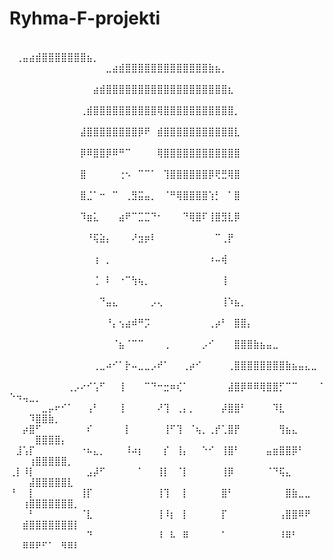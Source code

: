 # Ryhma-F-projekti

⠀⠀⠀⠀⠀⠀⠀⠀⠀⠀⠀⠀⠀     ⠀⢀⣤⣴⣾⣿⣿⣿⣿⣿⣿⣿⣦⡀⠀⠀⠀⠀⠀⠀⠀⠀⠀⠀⠀⠀⠀⠀⠀⠀⠀⠀⠀⠀⠀⠀⠀⠀⠀⠀⠀⠀⠀
⠀⠀⠀⠀⠀⠀⠀⠀⠀⠀⠀⠀⠀⠀⠀⣀⣴⣾⣿⣿⣿⣿⣿⣿⣿⣿⣿⣿⣿⣿⣿⣷⣦⡀⠀⠀⠀⠀⠀⠀⠀⠀⠀⠀⠀⠀⠀⠀⠀⠀⠀⠀⠀⠀⠀⠀⠀⠀⠀⠀
⠀⠀⠀⠀⠀⠀⠀⠀⠀⠀⠀⠀⠀⣴⣾⣿⣿⣿⣿⣿⣿⣿⣿⣿⣿⣿⣿⣿⣿⣿⣿⣿⣿⣿⣆⠀⠀⠀⠀⠀⠀⠀⠀⠀⠀⠀⠀⠀⠀⠀⠀⠀⠀⠀⠀⠀⠀⠀⠀⠀
⠀⠀⠀⠀⠀⠀⠀⠀⠀⠀⠀⢀⣾⣿⣿⣿⣿⣿⣿⣿⣿⣿⣿⢿⣿⣿⣿⣿⣿⣿⣿⣿⣿⣿⣿⡀⠀⠀⠀⠀⠀⠀⠀⠀⠀⠀⠀⠀⠀⠀⠀⠀⠀⠀⠀⠀⠀⠀⠀⠀
⠀⠀⠀⠀⠀⠀⠀⠀⠀⠀⠀⣼⣿⣿⣿⣿⣿⣿⣿⣿⡿⠟⠀⣾⣿⣿⣿⣿⣿⣿⣿⣿⣿⣿⣿⣇⠀⠀⠀⠀⠀⠀⠀⠀⠀⠀⠀⠀⠀⠀⠀⠀⠀⠀⠀⠀⠀⠀⠀⠀
⠀⠀⠀⠀⠀⠀⠀⠀⠀⠀⠀⡿⠿⣿⣿⡿⠿⠛⠉⠀⠀⠀⠀⢿⣿⣿⣿⣿⣿⣿⣿⣿⣿⣿⣿⣿⠀⠀⠀⠀⠀⠀⠀⠀⠀⠀⠀⠀⠀⠀⠀⠀⠀⠀⠀⠀⠀⠀⠀⠀
⠀⠀⠀⠀⠀⠀⠀⠀⠀⠀⠀⣿⠀⠀⠀⠀⠀⢐⠢⠀⠉⠉⠁⠀⢹⣿⣿⣿⣿⣿⣿⡿⢟⣛⢿⣿⠀⠀⠀⠀⠀⠀⠀⠀⠀⠀⠀⠀⠀⠀⠀⠀⠀⠀⠀⠀⠀⠀⠀⠀
⠀⠀⠀⠀⠀⠀⠀⠀⠀⠀⠀⣿⣈⠁⠒⠀⠉⠀⢀⣻⣭⣤⡀⠀⠈⠛⢿⣿⣿⣿⣿⢱⡃⠀⠁⣿⠀⠀⠀⠀⠀⠀⠀⠀⠀⠀⠀⠀⠀⠀⠀⠀⠀⠀⠀⠀⠀⠀⠀⠀
⠀⠀⠀⠀⠀⠀⠀⠀⠀⠀⠀⠹⣶⣅⠀⠀⠀⣴⠟⠉⣉⣉⠙⠂⠀⠀⠀⠙⢿⣿⠏⢸⣿⣻⣇⡿⠀⠀⠀⠀⠀⠀⠀⠀⠀⠀⠀⠀⠀⠀⠀⠀⠀⠀⠀⠀⠀⠀⠀⠀
⠀⠀⠀⠀⠀⠀⠀⠀⠀⠀⠀⠀⠘⢯⣵⡄⠀⠀⠀⠜⣲⡶⠇⠀⠀⠀⠀⠀⠀⠀⠀⠀⠉⢀⡟⠀⠀⠀⠀⠀⠀⠀⠀⠀⠀⠀⠀⠀⠀⠀⠀⠀⠀⠀⠀⠀⠀⠀⠀⠀
⠀⠀⠀⠀⠀⠀⠀⠀⠀⠀⠀⠀⠀⢰⠀⡀⠀⠀⠀⠀⠀⠀⠀⠀⠀⠀⠀⠀⠀⠀⠀⠰⠤⢾⠀⠀⠀⠀⠀⠀⠀⠀⠀⠀⠀⠀⠀⠀⠀⠀⠀⠀⠀⠀⠀⠀⠀⠀⠀⠀
⠀⠀⠀⠀⠀⠀⠀⠀⠀⠀⠀⠀⠀⢈⠀⠇⠀⠐⠉⢳⢦⡀⠀⠀⠀⠀⠀⠀⠀⠀⠀⠀⠀⢸⠀⠀⠀⠀⠀⠀⠀⠀⠀⠀⠀⠀⠀⠀⠀⠀⠀⠀⠀⠀⠀⠀⠀⠀⠀⠀
⠀⠀⠀⠀⠀⠀⠀⠀⠀⠀⠀⠀⠀⠀⠙⣤⣄⠀⠀⠀⠀⠀⡠⢄⠀⠀⠀⠀⠀⠀⠀⠀⠀⢸⠱⣦⡀⠀⠀⠀⠀⠀⠀⠀⠀⠀⠀⠀⠀⠀⠀⠀⠀⠀⠀⠀⠀⠀⠀⠀
⠀⠀⠀⠀⠀⠀⠀⠀⠀⠀⠀⠀⠀⠀⠀⠘⡄⢢⣴⠾⠛⡩⠀⠀⠀⠀⠀⠀⠀⠀⠀⢀⡴⠃⠀⣿⣿⡄⠀⠀⠀⠀⠀⠀⠀⠀⠀⠀⠀⠀⠀⠀⠀⠀⠀⠀⠀⠀⠀⠀
⠀⠀⠀⠀⠀⠀⠀⠀⠀⠀⠀⠀⠀⠀⠀⠀⠈⣦⠈⠉⠉⠀⠀⠀⢀⠀⠀⠀⠀⠀⡠⠊⠀⠀⠀⣿⣿⣿⣷⣦⣤⣀⠀⠀⠀⠀⠀⠀⠀⠀⠀⠀⠀⠀⠀⠀⠀⠀⠀⠀
⠀⠀⠀⠀⠀⠀⠀⠀⠀⠀⠀⠀⠀⢀⣀⠴⠊⠁⡗⠤⣀⣀⡠⠞⠁⠀⠀⢀⡴⠊⠀⠀⠀⠀⢀⣿⣿⣿⣿⣿⣿⣿⣿⣷⣦⣤⣄⣀⠀⠀⠀⠀⠀⠀⠀⠀⠀⠀⠀⠀
⠀⠀⠀⠀⠀⠀⠀⠀⠀⢀⡠⠔⠊⢡⠋⠀⠀⢸⠀⠀⠀⠉⠙⠒⣒⠶⢎⠁⠀⠀⠀⠀⠀⠀⣼⣿⡿⠿⠿⢿⣿⣿⡋⠉⠉⠀⠀⠀⠈⠑⠲⢤⣀⡀⠀⠀⠀⠀⠀⠀
⠀⠀⠀⠀⠀⣀⡤⠖⠊⠁⠀⠀⢠⠃⠀⠀⠀⢸⠀⠀⠀⠀⠀⠜⢹⠀⢀⡄⡀⠀⠀⠀⠀⡼⣿⣿⠃⠀⠀⠀⠀⠹⣇⠀⠀⠀⠀⠀⠀⠀⠀⠀⠹⣿⣿⣷⡀⠀⠀⠀
⠀⠀⡴⣿⠋⠀⠀⠀⠀⠀⠀⠀⠎⠀⠀⠀⠀⠀⡇⠀⠀⠀⠀⠀⢸⠋⢹⠀⠈⢦⡀⢀⡞⢁⣿⡟⠀⠀⠀⠀⠀⠀⢻⣦⣄⠀⠀⠀⠀⠀⠀⠀⠀⣿⣿⣿⣿⡄⠀⠀
⠀⣸⢡⡏⠀⠀⠀⠀⠀⠀⠀⠐⠦⣄⡀⠀⠀⠀⠸⠴⡆⠀⠀⠀⡎⠀⢸⡄⠀⠀⠑⠊⠀⢸⣿⠃⠀⠀⠀⠀⣤⣶⣿⣿⡿⠃⠀⠀⠀⠀⠀⠀⢰⣿⣿⣿⣿⣿⡀⠀
⢀⡇⠸⡇⠀⠀⠀⠀⠀⠀⠀⠀⣠⡼⠋⠀⠀⠀⠀⠀⠁⠀⠀⢸⡇⠀⠈⡇⠀⠀⠀⠀⠀⢸⡿⠀⠀⠀⠀⠀⠈⠙⢯⣄⠀⠀⠀⠀⠀⠀⠀⠀⣼⣿⣿⣿⣿⣿⣇⠀
⠘⠀⠀⡇⠀⠀⠀⠀⠀⠀⠀⢸⡏⠀⠀⠀⠀⠀⠀⠀⠀⠀⠀⢸⢹⠀⠀⡇⠀⠀⠀⠀⠀⣿⠃⠀⠀⠀⠀⠀⠀⠀⠀⣿⣷⣀⣀⠀⠀⠀⠀⢰⣿⣿⣿⣿⣿⣿⣿⡀
⠀⠀⠀⠃⠀⠀⠀⠀⠀⠀⠀⠈⣇⠀⠀⠀⠀⠀⠀⠀⠀⠀⠀⢸⠸⡆⠀⡇⠀⠀⠀⠀⠀⡏⠀⠀⠀⠀⠀⠀⠀⠀⢠⣿⣿⠿⠟⠀⠀⠀⠀⣾⣿⣿⣿⣿⣿⣿⣿⡇
⠀⠀⠀⠀⠀⠀⠀⠀⠀⠀⠀⠀⠙⠀⠀⠀⠀⠀⠀⠀⠀⠀⠀⠸⠀⠧⠀⠿⠀⠀⠀⠀⠀⠁⠀⠀⠀⠀⠀⠀⠀⠀⠸⠿⠃⠀⠀⠀⠀⠀⠀⠿⠿⠟⠋⠁⠀⠻⠿⠇